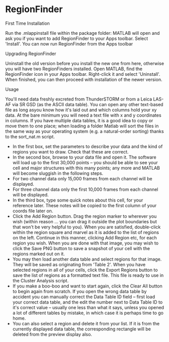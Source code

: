 # RegionFinder

First Time Installation

Run the .mlappinstall file within the package folder: MATLAB will open and ask you if you want to add RegionFinder to your Apps toolbar. Select 'Install'.
You can now run RegionFinder from the Apps toolbar

Upgrading RegionFinder

Uninstall the old version before you install the new one from here, otherwise you will have two RegionFinders installed. Open MATLAB, find the RegionFinder icon in your Apps toolbar. Right-click it and select 'Uninstall'. When finished, you can then proceed with installation of the newer version.

Usage

You'll need data freshly excreted from ThunderSTORM or from a Leica LAS-AF via SR GSD (as the ASCII data table). You can open any other text-based file as long asyou know how it's laid out and which columns hold your xy data. At the bare minimum you will need a text file with x and y coordinates in columns. If you have multiple data tables, it is a good idea to copy or move them to one place; when loading a folder Matlab will sort the files in the same way as your operating system (e.g. a natural-order sorting) thanks to the sort_nat.m script.

- In the first box, set the parameters to describe your data and the kind of regions you want to draw. Check that these are correct.
- In the second box, browse to your data file and open it. The software will load up to the first 30,000 points – you should be able to see your cell and major structures with this many points; any more and MATLAB will become sluggish in the following steps.
- For two channel data only 15,000 frames from each channel will be displayed.
- For three channel data only the first 10,000 frames from each channel will be displayed.
- In the third box, type some quick notes about this cell, for your reference later. These notes will be copied to the first column of your coords file later on.
- Click the Add Region button. Drag the region marker to wherever you wish (within reason … you can drag it outside the plot boundaries but that won't be very helpful to you). When you are satisfied, double-click within the region square and marvel as it is added to the list of regions on the left. Continue in this manner, clicking Add Region etc, for each region you wish. When you are done with that image, you may wish to click the Save PNG button to save a snapshot of your cell with the regions marked out on it.
- You may then load another data table and select regions for that image. They will be saved as originating from 'Table 2'. When you have selected regions in all of your cells, click the Export Regions button to save the list of regions as a formatted text file. This file is ready to use in the Cluster Analysis script.
- If you make a boo-boo and want to start again, click the Clear All button to begin again from scratch. If you open the wrong data table by accident you can manually correct the Data Table ID field – first load your correct data table, and the edit the number next to Data Table ID to it's correct value – usually one less than what it says, unless you opened a lot of different tables by mistake, in which case it is perhaps time to go home.
- You can also select a region and delete it from your list. If it is from the currently displayed data table, the corresponding rectangle will be deleted from the preview display also.